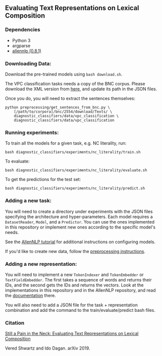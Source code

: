 ## Evaluating Text Representations on Lexical Composition


### Dependencies

- Python 3
- argparse
- [allennlp (0.8.1)](https://github.com/allenai/allennlp/)

### Downloading Data:

Download the pre-trained models using `bash download.sh`.

The VPC classification tasks needs a copy of the BNC corpus. 
Please download the XML version from [here](http://www.ota.ox.ac.uk/desc/2554),
and update its path in the JSON files.

Once you do, you will need to extract the sentences themselves:

```
python preprocessing/get_sentences_from_bnc.py \ 
    [/path/to/corpora]/bnc/2554/download/Texts/ \ 
    diagnostic_classifiers/data/vpc_classification \ 
    diagnostic_classifiers/data/vpc_classification
```


### Running experiments:

To train all the models for a given task, e.g. NC literality, run:

```
bash diagnostic_classifiers/experiments/nc_literality/train.sh 
```

To evaluate:

```
bash diagnostic_classifiers/experiments/nc_literality/evaluate.sh
``` 

To get the predictions for the test set:

```
bash diagnostic_classifiers/experiments/nc_literality/predict.sh
```

### Adding a new task:

You will need to create a directory under experiments 
with the JSON files specifying the architecture and hyper-parameters.
Each model requires a `DatasetReader`, `Model`, and a `Predictor`. 
You can use the ones implemented in this repository or implement
new ones according to the specific model's needs. 
  
See the [AllenNLP tutorial](https://github.com/allenai/allennlp/blob/master/tutorials/getting_started/walk_through_allennlp/configuration.md)
for additional instructions on configuring models.

If you'd like to create new data, follow the 
[preprocessing instructions](preprocessing/README.md).  

### Adding a new representation:

You will need to implement a new `TokenIndexer` and `TokenEmbedder` or 
`TextFieldEmbedder`. The first takes a sequence of words and returns
their IDs, and the second gets the IDs and returns the vectors.
Look at the implementations in this repository and in the 
AllenNLP repository, and read the [documentation](https://github.com/allenai/allennlp/blob/master/tutorials/notebooks/data_pipeline.ipynb) 
there. 

You will also need to add a JSON file for the task + representation
combination and add the command to the train/evaluate/predict 
bash files. 

### Citation


[Still a Pain in the Neck: Evaluating Text Representations on Lexical Composition](https://arxiv.org/pdf/1902.10618.pdf)

Vered Shwartz and Ido Dagan. arXiv 2019.


